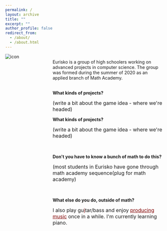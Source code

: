 ```yaml
---
permalink: /
layout: archive
title: ""
excerpt: ""
author_profile: false
redirect_from: 
  - /about/
  - /about.html
---
```


<head>
    <style type="text/css">
       a.nav:link {color: black;}    /* unvisited link */
       a.nav:visited {color: black;}   /* visited link */
       a.nav:hover {color: #0066ff; text-decoration: underline;}    /* mouse over link */
       a.nav:active {color: #0066ff; text-decoration: underline;}   /* selected link */
       a.body:link {color: maroon;}    /* unvisited link */
       a.body:visited {color: maroon;}   /* visited link */
       a.body:hover {color: #0066ff; text-decoration: underline;}    /* mouse over link */
       a.body:active {color: #0066ff; text-decoration: underline;}   /* selected link */
       a.home:link {color: #0066ff;}    /* unvisited link */
       a.home:visited {color: #0066ff;}   /* visited link */
       a.home:hover {color: #0066ff; text-decoration: none;}    /* mouse over link */
       a.home:active {color: #0066ff; text-decoration: none;}   /* selected link */
    </style>
</head>

<div style="width:100%; max-width:800px; margin:auto">

<div style="width:25%;float:left;">
<img src="https://jpskycak.github.io/files/icon-mathacademy.png" align="left" style="border: none; /* height: 10em; */" alt="icon">
</div>

<div style="width:70%;float:right;">
  <br>
  Eurisko is a group of high schoolers working on advanced projects in computer science. The group was formed during the summer of 2020 as an applied branch of Math Academy.<br><br>

<b>What kinds of projects?</b><br>

<font size="3em">(write a bit about the game idea - where we're headed)</font>

<b>What kinds of projects?</b><br>

<font size="3em">(write a bit about the game idea - where we're headed)</font>

<br><br><b>Don't you have to know a bunch of math to do this?</b><br>

<font size="3em">(most students in Eurisko have gone through math academy sequence(plug for math academy)</font>

<br><br><b>What else do you do, outside of math?</b><br>

<font size="3em">I also play gu<a class="body" target="_blank" href="https://photos.app.goo.gl/C4g63172JTyQ6TN97">i</a>tar/bass and enjoy <a class="body" target="_blank" href="https://www.youtube.com/playlist?list=PLnUF1FJQzFe60kMVon9DdKAr6cxNYJXy-">producing music</a> once in a while. I'm currently learning piano.</font>
</div>

</div>
